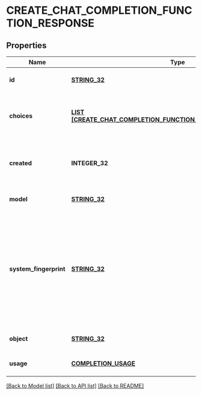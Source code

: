 # CREATE_CHAT_COMPLETION_FUNCTION_RESPONSE

## Properties
Name | Type | Description | Notes
------------ | ------------- | ------------- | -------------
**id** | [**STRING_32**](STRING_32.md) | A unique identifier for the chat completion. | [default to null]
**choices** | [**LIST [CREATE_CHAT_COMPLETION_FUNCTION_RESPONSE_CHOICES_INNER]**](CreateChatCompletionFunctionResponse_choices_inner.md) | A list of chat completion choices. Can be more than one if &#x60;n&#x60; is greater than 1. | [default to null]
**created** | **INTEGER_32** | The Unix timestamp (in seconds) of when the chat completion was created. | [default to null]
**model** | [**STRING_32**](STRING_32.md) | The model used for the chat completion. | [default to null]
**system_fingerprint** | [**STRING_32**](STRING_32.md) | This fingerprint represents the backend configuration that the model runs with.  Can be used in conjunction with the &#x60;seed&#x60; request parameter to understand when backend changes have been made that might impact determinism.  | [optional] [default to null]
**object** | [**STRING_32**](STRING_32.md) | The object type, which is always &#x60;chat.completion&#x60;. | [default to null]
**usage** | [**COMPLETION_USAGE**](CompletionUsage.md) |  | [optional] [default to null]

[[Back to Model list]](../README.md#documentation-for-models) [[Back to API list]](../README.md#documentation-for-api-endpoints) [[Back to README]](../README.md)


